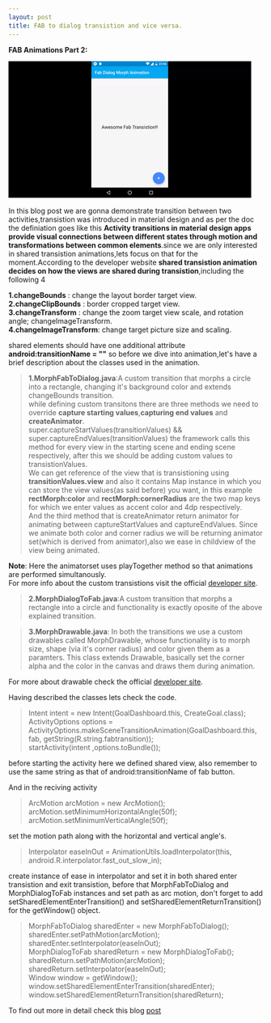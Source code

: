 ```yaml
---
layout: post
title: FAB to dialog transistion and vice versa.
---
```


**FAB Animations Part 2:**<br/>


![ScreenShot](../img/Blog/fab2.gif)


In this blog post we are gonna demonstrate transition between two activities,transistion was introduced in material design and as per the doc the definiation goes like this **Activity transitions in material design apps provide visual connections between different states through motion and transformations between common elements**.since we are only interested in shared transistion animations,lets focus on that for the moment.According to the developer website **shared transistion animation decides on how the views are shared during transistion**,including the following 4

**1.changeBounds** : change the layout border target view. <br/>
**2.changeClipBounds** : border cropped target view. <br/>
**3.changeTransform** : change the zoom target view scale, and rotation angle; changeImageTransform. <br/>
**4.changeImageTransform**: change target picture size and scaling.<br/>

shared elements should have one additional attribute  **android:transitionName = ""**
so before we dive into animation,let's have a brief description about the classes used in the animation.

>**1.MorphFabToDialog.java**:A custom transition that morphs a circle into a rectangle, changing it's background color and extends changeBounds transition.<br/>
while defining custom transitons there are three methods we need to override **capture starting values**,**capturing end values** and **createAnimator**.<br/>
super.captureStartValues(transitionValues) && super.captureEndValues(transitionValues) the framework calls this method for every view in the starting scene and ending scene respectively, after this we should be adding custom values to transistionValues.<br/>
We can get reference of the view that is transistioning using **transitionValues.view** and also it contains Map instance in which you can store the view values(as said before) you want, in this example **rectMorph:color** and **rectMorph:cornerRadius** are the two map keys for which we enter values as accent color and 4dp respectively.<br/>
And the third method that is createAnimator return animator for animating between captureStartValues and captureEndValues. Since we animate both color and corner radius we will be returning animator set(which is derived from animator),also we ease in childview of the view being animated.<br/>

**Note**: Here the animatorset uses  playTogether method so that animations are performed simultanously.<br/>
For more info about the custom transistions visit the official [developer site](http://developer.android.com/training/transitions/custom-transitions.html).

>**2.MorphDialogToFab.java**:A custom transition that morphs a rectangle into a circle and functionality is exactly oposite of the above explained transition.

>**3.MorphDrawable.java**: In both the transitions we use a custom drawables called MorphDrawable, whose functionality is to morph size, shape (via it's corner radius) and color given them as a paramters. This class extends Drawable, basically set the corner alpha and the color in the canvas and draws them during animation.

For more about drawable check the official [developer site](http://developer.android.com/reference/android/graphics/drawable/Drawable.html).

Having described the classes lets check the code.

>Intent intent = new Intent(GoalDashboard.this, CreateGoal.class);<br/>
 ActivityOptions options = ActivityOptions.makeSceneTransitionAnimation(GoalDashboard.this, fab, getString(R.string.fabtransition));<br/>
 startActivity(intent ,options.toBundle());

before starting the activity here we defined shared view, also remember to use the same string as that of android:transitionName of fab button.

And in the reciving activity 

>ArcMotion arcMotion = new ArcMotion();
 arcMotion.setMinimumHorizontalAngle(50f);
 arcMotion.setMinimumVerticalAngle(50f);

set the motion path along with the horizontal and vertical angle's.


> Interpolator easeInOut = AnimationUtils.loadInterpolator(this, android.R.interpolator.fast_out_slow_in);

create instance of ease in interpolator and set it in both shared enter transistion and exit transistion, before that MorphFabToDialog and MorphDialogToFab instances and set path as arc motion, don't forget to add setSharedElementEnterTransition() and setSharedElementReturnTransition() for the getWindow() object.

>MorphFabToDialog sharedEnter = new MorphFabToDialog();<br/>
 sharedEnter.setPathMotion(arcMotion);<br/>
 sharedEnter.setInterpolator(easeInOut);<br/>
 MorphDialogToFab sharedReturn = new MorphDialogToFab();<br/>
 sharedReturn.setPathMotion(arcMotion);<br/>
 sharedReturn.setInterpolator(easeInOut);<br/>
 Window window = getWindow();<br/>
 window.setSharedElementEnterTransition(sharedEnter);<br/>
 window.setSharedElementReturnTransition(sharedReturn);<br/>


 To find out more in detail check this blog [post](http://hujiaweibujidao.github.io/blog/2015/12/13/Fab-and-Dialog-Morphing-Animation/)<br/>






